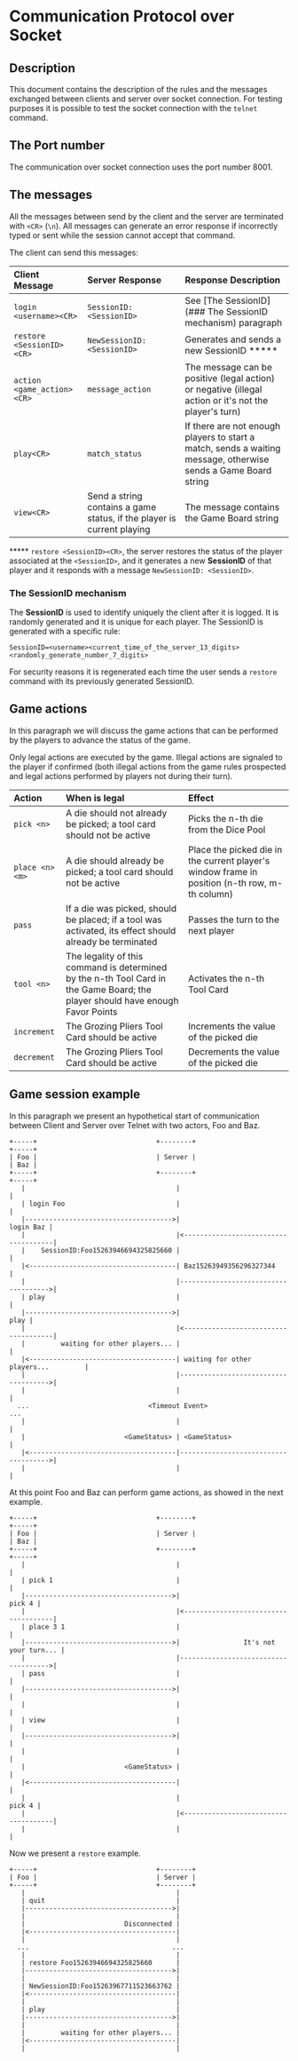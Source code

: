 # Communication Protocol over Socket

## Description
This document contains the description of the rules and the messages exchanged between clients and server over socket connection.
For testing purposes it is possible to test the socket connection with the `telnet` command.

## The Port number
The communication over socket connection uses the port number 8001.

## The messages
All the messages between send by the client and the server are terminated with `<CR>` (`\n`). All messages can generate an error response if incorrectly typed or sent while the session cannot accept that command.

The client can send this messages:

|Client Message |Server Response|Response Description|
|:---|:---|:---|
|`login <username><CR>`   |`SessionID: <SessionID>`   |See [The SessionID](### The SessionID mechanism) paragraph |
|`restore <SessionID><CR>`   |`NewSessionID: <SessionID>`   |Generates and sends a new SessionID *****|
|`action <game_action><CR>`   |`message_action`   |The message can be positive (legal action) or negative (illegal action or it's not the player's turn)|
|`play<CR>`   |`match_status`   |If there are not enough players to start a match, sends a waiting message, otherwise sends a Game Board string|
|`view<CR>`   |Send a string contains a game status, if the player is current playing   |The message contains the Game Board string|

  ***** `restore <SessionID><CR>`, the server restores the status of the player associated at the `<SessionID>`, and it generates a new **SessionID** of that player and it responds with a message `NewSessionID: <SessionID>`.

### The SessionID mechanism
The **SessionID** is used to identify uniquely the client after it is logged. It is randomly generated and it is unique for each player.
The SessionID is generated with a specific rule:
```
SessionID=<username><current_time_of_the_server_13_digits><randomly_generate_number_7_digits>
```
For security reasons it is regenerated each time the user sends a `restore` command with its previously generated SessionID.

## Game actions
In this paragraph we will discuss the game actions that can be performed by the players to advance the status of the game.

Only legal actions are executed by the game. Illegal actions are signaled to the player if confirmed (both illegal actions from the game rules prospected and legal actions performed by players not during their turn).

|Action|When is legal|Effect|
|:---|:---|:---|
|`pick <n>`   |A die should not already be picked; a tool card should not be active   |Picks the n-th die from the Dice Pool   |
|`place <n> <m>`   |A die should already be picked; a tool card should not be active   |Place the picked die in the current player's window frame in position (n-th row, m-th column)   |
|`pass`   |If a die was picked, should be placed; if a tool was activated, its effect should already be terminated   |Passes the turn to the next player   |
|`tool <n>`   |The legality of this command is determined by the n-th Tool Card in the Game Board; the player should have enough Favor Points   |Activates the n-th Tool Card   |
|`increment`   |The Grozing Pliers Tool Card should be active   |Increments the value of the picked die   |
|`decrement`   |The Grozing Pliers Tool Card should be active   |Decrements the value of the picked die   |

## Game session example
In this paragraph we present an hypothetical start of communication between Client and Server over Telnet with two actors, Foo and Baz.
```
+-----+                              +--------+                               +-----+
| Foo |                              | Server |                               | Baz |
+-----+                              +--------+                               +-----+
   |                                      |                                      |
   | login Foo                            |                                      |
   |------------------------------------->|                            login Baz |
   |                                      |<-------------------------------------|
   |    SessionID:Foo15263946694325825660 |                                      |
   |<-------------------------------------| Baz15263949356296327344              |
   |                                      |------------------------------------->|
   | play                                 |                                      |
   |------------------------------------->|                                 play |
   |                                      |<-------------------------------------|
   |         waiting for other players... |                                      |
   |<-------------------------------------| waiting for other players...         |
   |                                      |------------------------------------->|
   |                                      |                                      |
  ...                              <Timeout Event>                              ...
   |                                      |                                      |
   |                         <GameStatus> | <GameStatus>                         |
   |<-------------------------------------|------------------------------------->|
   |                                      |                                      |
```

At this point Foo and Baz can perform game actions, as showed in the next example.
```
+-----+                              +--------+                               +-----+
| Foo |                              | Server |                               | Baz |
+-----+                              +--------+                               +-----+
   |                                      |                                      |
   | pick 1                               |                                      |
   |------------------------------------->|                               pick 4 |
   |                                      |<-------------------------------------|
   | place 3 1                            |                                      |
   |------------------------------------->|                It's not your turn... |
   |                                      |------------------------------------->|
   | pass                                 |                                      |
   |------------------------------------->|                                      |
   |                                      |                                      |
   | view                                 |                                      |
   |------------------------------------->|                                      |
   |                                      |                                      |
   |                         <GameStatus> |                                      |
   |<-------------------------------------|                                      |
   |                                      |                               pick 4 |
   |                                      |<-------------------------------------|
   |                                      |                                      |
```

Now we present a `restore` example.
```
+-----+                              +--------+
| Foo |                              | Server |
+-----+                              +--------+
   |                                      |
   | quit                                 |
   |------------------------------------->|
   |                                      |
   |                         Disconnected |
   |<-------------------------------------|
   |                                      |
  ...                                    ...
   |                                      |
   | restore Foo15263946694325825660      |
   |------------------------------------->|
   |                                      |
   | NewSessionID:Foo15263967711523663762 |
   |<-------------------------------------|
   |                                      |
   | play                                 |
   |------------------------------------->|
   |                                      |
   |         waiting for other players... |
   |<-------------------------------------|
   |                                      |
```